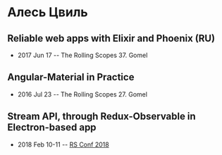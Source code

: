 # Алесь Цвиль

## Reliable web apps with Elixir and Phoenix (RU)
- 2017 Jun 17 -- The Rolling Scopes 37. Gomel    
## Angular-Material in Practice
- 2016 Jul 23 -- The Rolling Scopes 27. Gomel    
## Stream API, through Redux-Observable in Electron-based app
- 2018 Feb 10-11 -- [RS Conf 2018](https://youtu.be/57m27q_xE68)    
